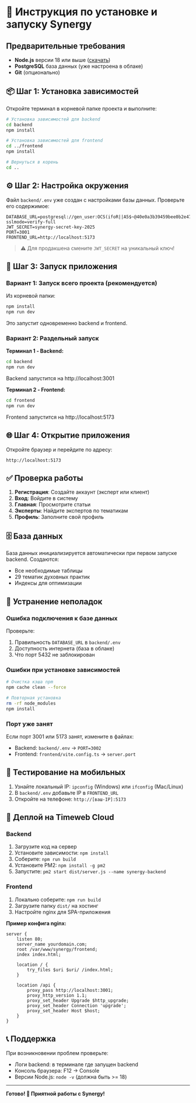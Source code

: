 # 🚀 Инструкция по установке и запуску Synergy

## Предварительные требования

- **Node.js** версии 18 или выше ([скачать](https://nodejs.org/))
- **PostgreSQL** база данных (уже настроена в облаке)
- **Git** (опционально)

## 📦 Шаг 1: Установка зависимостей

Откройте терминал в корневой папке проекта и выполните:

```bash
# Установка зависимостей для backend
cd backend
npm install

# Установка зависимостей для frontend  
cd ../frontend
npm install

# Вернуться в корень
cd ..
```

## ⚙️ Шаг 2: Настройка окружения

Файл `backend/.env` уже создан с настройками базы данных. Проверьте его содержимое:

```env
DATABASE_URL=postgresql://gen_user:OCS(ifoR||A5$~@40e0a3b39459bee0b2e47359.twc1.net:5432/default_db?sslmode=verify-full
JWT_SECRET=synergy-secret-key-2025
PORT=3001
FRONTEND_URL=http://localhost:5173
```

> ⚠️ Для продакшена смените `JWT_SECRET` на уникальный ключ!

## 🎯 Шаг 3: Запуск приложения

### Вариант 1: Запуск всего проекта (рекомендуется)

Из корневой папки:

```bash
npm install
npm run dev
```

Это запустит одновременно backend и frontend.

### Вариант 2: Раздельный запуск

**Терминал 1 - Backend:**
```bash
cd backend
npm run dev
```

Backend запустится на http://localhost:3001

**Терминал 2 - Frontend:**
```bash
cd frontend
npm run dev
```

Frontend запустится на http://localhost:5173

## 🌐 Шаг 4: Открытие приложения

Откройте браузер и перейдите по адресу:

```
http://localhost:5173
```

## ✅ Проверка работы

1. **Регистрация**: Создайте аккаунт (эксперт или клиент)
2. **Вход**: Войдите в систему
3. **Главная**: Просмотрите статьи
4. **Эксперты**: Найдите экспертов по тематикам
5. **Профиль**: Заполните свой профиль

## 🗄️ База данных

База данных инициализируется автоматически при первом запуске backend. Создаются:
- Все необходимые таблицы
- 29 тематик духовных практик
- Индексы для оптимизации

## 🔧 Устранение неполадок

### Ошибка подключения к базе данных

Проверьте:
1. Правильность `DATABASE_URL` в `backend/.env`
2. Доступность интернета (база в облаке)
3. Что порт 5432 не заблокирован

### Ошибки при установке зависимостей

```bash
# Очистка кэша npm
npm cache clean --force

# Повторная установка
rm -rf node_modules
npm install
```

### Порт уже занят

Если порт 3001 или 5173 занят, измените в файлах:
- Backend: `backend/.env` → `PORT=3002`
- Frontend: `frontend/vite.config.ts` → `server.port`

## 📱 Тестирование на мобильных

1. Узнайте локальный IP: `ipconfig` (Windows) или `ifconfig` (Mac/Linux)
2. В `backend/.env` добавьте IP в `FRONTEND_URL`
3. Откройте на телефоне: `http://[ваш-IP]:5173`

## 🚢 Деплой на Timeweb Cloud

### Backend

1. Загрузите код на сервер
2. Установите зависимости: `npm install`
3. Соберите: `npm run build`
4. Установите PM2: `npm install -g pm2`
5. Запустите: `pm2 start dist/server.js --name synergy-backend`

### Frontend

1. Локально соберите: `npm run build`
2. Загрузите папку `dist/` на хостинг
3. Настройте nginx для SPA-приложения

**Пример конфига nginx:**

```nginx
server {
    listen 80;
    server_name yourdomain.com;
    root /var/www/synergy/frontend;
    index index.html;

    location / {
        try_files $uri $uri/ /index.html;
    }

    location /api {
        proxy_pass http://localhost:3001;
        proxy_http_version 1.1;
        proxy_set_header Upgrade $http_upgrade;
        proxy_set_header Connection 'upgrade';
        proxy_set_header Host $host;
    }
}
```

## 📞 Поддержка

При возникновении проблем проверьте:
- Логи backend: в терминале где запущен backend
- Консоль браузера: F12 → Console
- Версии Node.js: `node -v` (должна быть >= 18)

---

**Готово! 🎉 Приятной работы с Synergy!**
